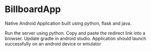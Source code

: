 # BillboardApp
Native Android Application built using python, flask and java. 


Run the server using python.
Copy and paste the redirect link into a browser.
Update gradle in android studio.
Application should launch successfully on an android device or emulator
